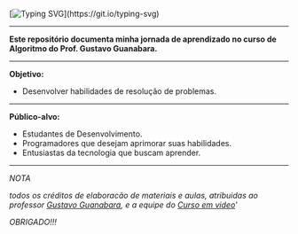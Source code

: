 [![Typing SVG](https://readme-typing-svg.demolab.com?font=Jersey+15&size=40&pause=1000&color=2CC200&random=false&width=435&lines=%3E%3E%3E+ALGORITMO_)](https://git.io/typing-svg)

---

 **Este repositório documenta minha jornada de aprendizado no curso de Algoritmo do Prof. Gustavo Guanabara.**

---
 **Objetivo:**

 - Desenvolver habilidades de resolução de problemas.
---
 **Público-alvo:**

 - Estudantes de Desenvolvimento.
 - Programadores que desejam aprimorar suas habilidades.
 - Entusiastas da tecnologia que buscam aprender.

---
*NOTA*

*todos os créditos de elaboracão de materiais e aulas, atribuidas ao professor [Gustavo Guanabara](https://github.com/gustavoguanabara), e a equipe do [Curso em video](https://www.cursoemvideo.com)'*

*OBRIGADO!!!*
